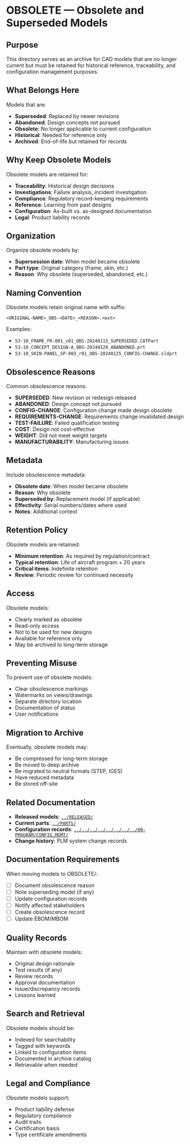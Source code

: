 # OBSOLETE — Obsolete and Superseded Models

## Purpose

This directory serves as an archive for CAD models that are no longer current but must be retained for historical reference, traceability, and configuration management purposes.

## What Belongs Here

Models that are:
- **Superseded**: Replaced by newer revisions
- **Abandoned**: Design concepts not pursued
- **Obsolete**: No longer applicable to current configuration
- **Historical**: Needed for reference only
- **Archived**: End-of-life but retained for records

## Why Keep Obsolete Models

Obsolete models are retained for:
- **Traceability**: Historical design decisions
- **Investigations**: Failure analysis, incident investigation
- **Compliance**: Regulatory record-keeping requirements
- **Reference**: Learning from past designs
- **Configuration**: As-built vs. as-designed documentation
- **Legal**: Product liability records

## Organization

Organize obsolete models by:
- **Supersession date**: When model became obsolete
- **Part type**: Original category (frame, skin, etc.)
- **Reason**: Why obsolete (superseded, abandoned, etc.)

## Naming Convention

Obsolete models retain original name with suffix:
```
<ORIGINAL-NAME>_OBS-<DATE>_<REASON>.<ext>
```

Examples:
- `53-10_FRAME_FR-001_v01_OBS-20240115_SUPERSEDED.CATPart`
- `53-10_CONCEPT_DESIGN-A_OBS-20240120_ABANDONED.prt`
- `53-10_SKIN-PANEL_SP-003_r01_OBS-20240125_CONFIG-CHANGE.sldprt`

## Obsolescence Reasons

Common obsolescence reasons:
- **SUPERSEDED**: New revision or redesign released
- **ABANDONED**: Design concept not pursued
- **CONFIG-CHANGE**: Configuration change made design obsolete
- **REQUIREMENTS-CHANGE**: Requirements change invalidated design
- **TEST-FAILURE**: Failed qualification testing
- **COST**: Design not cost-effective
- **WEIGHT**: Did not meet weight targets
- **MANUFACTURABILITY**: Manufacturing issues

## Metadata

Include obsolescence metadata:
- **Obsolete date**: When model became obsolete
- **Reason**: Why obsolete
- **Superseded by**: Replacement model (if applicable)
- **Effectivity**: Serial numbers/dates where used
- **Notes**: Additional context

## Retention Policy

Obsolete models are retained:
- **Minimum retention**: As required by regulation/contract
- **Typical retention**: Life of aircraft program + 20 years
- **Critical items**: Indefinite retention
- **Review**: Periodic review for continued necessity

## Access

Obsolete models:
- Clearly marked as obsolete
- Read-only access
- Not to be used for new designs
- Available for reference only
- May be archived to long-term storage

## Preventing Misuse

To prevent use of obsolete models:
- Clear obsolescence markings
- Watermarks on views/drawings
- Separate directory location
- Documentation of status
- User notifications

## Migration to Archive

Eventually, obsolete models may:
- Be compressed for long-term storage
- Be moved to deep archive
- Be migrated to neutral formats (STEP, IGES)
- Have reduced metadata
- Be stored off-site

## Related Documentation

- **Released models**: [`../RELEASED/`](../RELEASED/)
- **Current parts**: [`../PARTS/`](../PARTS/)
- **Configuration records**: [`../../../../../../../../00-PROGRAM/CONFIG_MGMT/`](../../../../../../../../00-PROGRAM/CONFIG_MGMT/)
- **Change history**: PLM system change records

## Documentation Requirements

When moving models to OBSOLETE/:
- [ ] Document obsolescence reason
- [ ] Note superseding model (if any)
- [ ] Update configuration records
- [ ] Notify affected stakeholders
- [ ] Create obsolescence record
- [ ] Update EBOM/MBOM

## Quality Records

Maintain with obsolete models:
- Original design rationale
- Test results (if any)
- Review records
- Approval documentation
- Issue/discrepancy records
- Lessons learned

## Search and Retrieval

Obsolete models should be:
- Indexed for searchability
- Tagged with keywords
- Linked to configuration items
- Documented in archive catalog
- Retrievable when needed

## Legal and Compliance

Obsolete models support:
- Product liability defense
- Regulatory compliance
- Audit trails
- Certification basis
- Type certificate amendments

